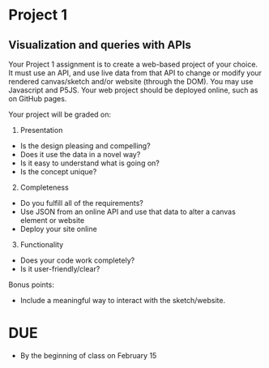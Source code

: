 # Project 1

## Visualization and queries with APIs


Your Project 1 assignment is to create a web-based project of your choice. It must use an API, and use live data from that API to change or modify your rendered canvas/sketch and/or website (through the DOM). You may use Javascript and P5JS. Your web project should be deployed online, such as on GitHub pages.

Your project will be graded on:

1. Presentation
  * Is the design pleasing and compelling?
  * Does it use the data in a novel way?
  * Is it easy to understand what is going on?
  * Is the concept unique?
2. Completeness
  * Do you fulfill all of the requirements?
  * Use JSON from an online API and use that data to alter a canvas element or website
  * Deploy your site online
3. Functionality
  * Does your code work completely?
  * Is it user-friendly/clear?

Bonus points:
- Include a meaningful way to interact with the sketch/website.

# DUE
* By the beginning of class on February 15
